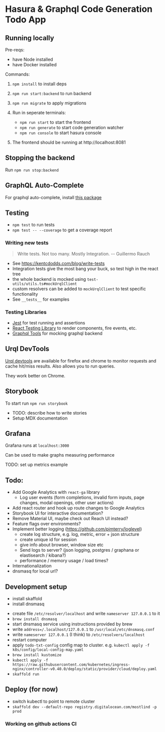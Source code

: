 # Hasura & Graphql Code Generation Todo App

## Running locally

Pre-reqs:

- have Node installed
- have Docker installed

Commands:

1. `npm install` to install deps
1. `npm run start:backend` to run backend
1. `npm run migrate` to apply migrations
1. Run in seperate terminals:

   - `npm run start` to start the frontend
   - `npm run generate` to start code generation watcher
   - `npm run console` to start hasura console

1. The frontend should be running at http://localhost:8081

## Stopping the backend

Run `npm run stop:backend`

## GraphQL Auto-Complete

For graphql auto-complete, install [this package](https://marketplace.visualstudio.com/items?itemName=apollographql.vscode-apollo)

## Testing

- `npm test` to run tests
- `npm test -- --coverage` to get a coverage report

### Writing new tests

> Write tests. Not too many. Mostly Integration.
> -- Guillermo Rauch

- See https://kentcdodds.com/blog/write-tests
- Integration tests give the most bang your buck, so test high in the react tree
- the whole backend is mocked using `test-utils/utils.ts#mockUrqlClient`
- custom resolvers can be added to `mockUrqlClient` to test specific functionality
- See `__tests__` for examples

### Testing Libraries

- [Jest](https://jestjs.io/) for test running and assertions
- [React Testing Library](https://testing-library.com/docs/react-testing-library/intro) to render components, fire events, etc.
- [Graphql Tools](https://www.apollographql.com/docs/graphql-tools/mocking/) for mocking graphql backend

## Urql DevTools

[Urql devtools](https://github.com/FormidableLabs/urql-devtools) are available for firefox and chrome to monitor requests and cache hit/miss results. Also allows you to run queries.

They work better on Chrome.

## Storybook

To start run `npm run storybook`

- TODO: describe how to write stories
- Setup MDX documentation

## Grafana

Grafana runs at `localhost:3000`

Can be used to make graphs measuring performance

TODO: set up metrics example

## Todo:

- Add Google Analytics with `react-ga` library
  - Log user events (form completions, invalid form inputs, page changes, modal openings, other user actions)
- Add react router and hook up route changes to Google Analytics
- Storybook UI for interactive documentation?
- Remove Material UI, maybe check out Reach UI instead?
- Feature flags over environments?
- Implement better logging (https://github.com/pimterry/loglevel)
  - create log structure, e.g. log, metric, error + json structure
  - create unique id for session
  - give info about browser, window size etc
  - Send logs to server? (json logging, postgres / graphana or elastisearch / kibana?)
  - performance / memory usage / load times?
- Internationalization
- dnsmasq for local url?

## Development setup

- install skaffold
- install dnsmasq
<!-- - set up dnsmasq https://passingcuriosity.com/2013/dnsmasq-dev-osx/ -->
- create file `/etc/resolver/localhost` and write `nameserver 127.0.0.1` to it
- `brew install dnsmasq`
- start dnsmasq service using instructions provided by brew
- write `address=/.localhost/127.0.0.1` to `/usr/local/etc/dnsmasq.conf`
- write `nameserver 127.0.0.1` (I think) to `/etc/resolvers/localhost`
- restart computer
- apply `todo-txt-config` config map to cluster. e.g. `kubectl apply -f k8s/config/local-config-map.yaml`
- `brew install kustomize`
- `kubectl apply -f https://raw.githubusercontent.com/kubernetes/ingress-nginx/controller-v0.40.0/deploy/static/provider/cloud/deploy.yaml`
- `skaffold run`

## Deploy (for now)

- switch kubectl to point to remote cluster
- `skaffold dev --default-repo registry.digitalocean.com/mostlind -p prod`

### Working on github actions CI
